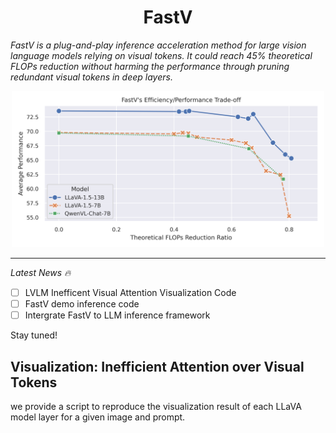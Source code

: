 <h1 align="center">FastV</h1>



*FastV is a plug-and-play inference acceleration method for large vision language models relying on visual tokens. It could reach 45\% theoretical FLOPs reduction without harming the performance through pruning redundant visual tokens in deep layers.*

<div align=center>
<img width="500" src="./figs/fastv_tradeoff.png"/>
</div>

---
*Latest News 🔥*

- [ ] LVLM Inefficent Visual Attention Visualization Code
- [ ] FastV demo inference code
- [ ] Intergrate FastV to LLM inference framework

Stay tuned!

## Visualization: Inefficient Attention over Visual Tokens 

we provide a script to reproduce the visualization result of each LLaVA model layer for a given image and prompt.


